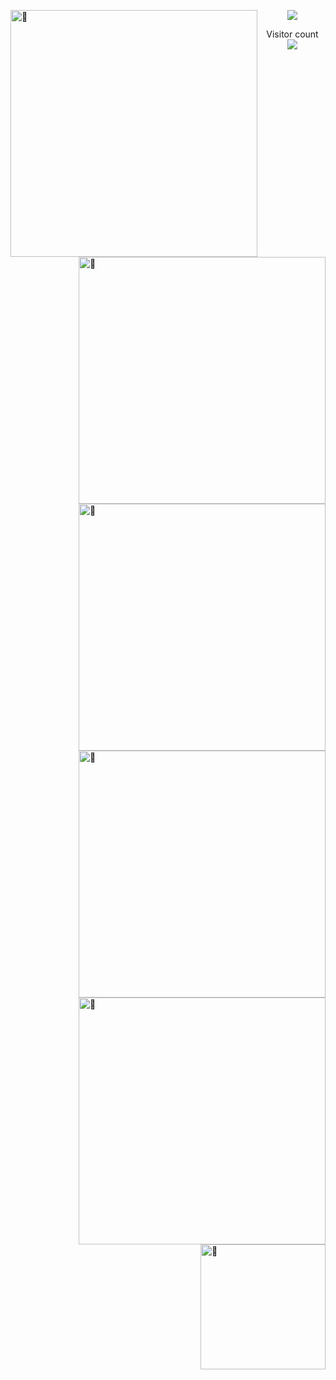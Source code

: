 [<img align="left" width="395" alt="🤿" src="https://metrics.lecoq.io/ba2in9a?template=classic&base.header=0&base.activity=0&base.community=0&base.metadata=0&followup=1&people=1&achievements=1&discussions=1&pagespeed=1&followup.sections=repositories&followup.indepth=true&people.limit=14&people.identicons=true&people.size=28&people.types=followers%2C%20following&people.shuffle=false&achievements.threshold=C&achievements.secrets=true&achievements.display=detailed&achievements.limit=0&discussions.categories=true&discussions.categories.limit=1&pagespeed.url=https%3A%2F%2Fba2in9a.top%2Fabout%2F&pagespeed.detailed=false&pagespeed.screenshot=true&config.timezone=Asia%2FShanghai&config.twemoji=true">](#)

[<img align="right" width="395" alt="🤿" src="https://metrics.lecoq.io/ba2in9a?template=classic&base.header=0&base.repositories=0&base.metadata=0&isocalendar=1&languages=1&isocalendar.duration=half-year&languages.limit=8&languages.threshold=0%25&languages.colors=github&languages.sections=most-used&languages.indepth=false&languages.analysis.timeout=15&languages.categories=markup%2C%20programming&languages.recent.categories=markup%2C%20programming&languages.recent.load=300&languages.recent.days=14&config.timezone=Asia%2FShanghai">](#)

[<img align="right" width="395" alt="🤿" src="http://github-readme-streak-stats.herokuapp.com?user=ba2in9a&hide_border=true&theme=vue">](#)

[<img align="right" width="395" alt="🤿" src="https://activity-graph.herokuapp.com/graph?username=ba2in9a&theme=github-light">](#)

[<img align="right" width="395" alt="🤿" src="https://github-readme-stats.vercel.app/api?username=ba2in9a&hide_border=true&show_icons=true&theme=vue">](#)

[<img align="right" width="200" alt="🤿" src="https://cdn.jsdelivr.net/gh/ba2in9a/PicGo/img/202201292027004.png">](#)

<p align="center">
<a href="https://chat.getloli.com/room/@ba2in9a?title=ba2in9a-chatroom"><img src="https://chat.getloli.com/room/@ba2in9a/svg?width=800&height=340&limit=20&theme=light&title=ba2in9a@github:%20~&fontSize=13"></a>
</p>

<p align="center"> 
  Visitor count<br>
  <img src="https://profile-counter.glitch.me/ba2in9a/count.svg" />
</p>
